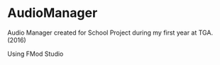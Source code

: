 # AudioManager

Audio Manager created for School Project during my first year at TGA. (2016)

Using FMod Studio
